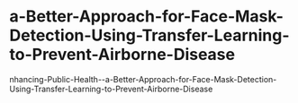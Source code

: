 # a-Better-Approach-for-Face-Mask-Detection-Using-Transfer-Learning-to-Prevent-Airborne-Disease
nhancing-Public-Health--a-Better-Approach-for-Face-Mask-Detection-Using-Transfer-Learning-to-Prevent-Airborne-Disease
